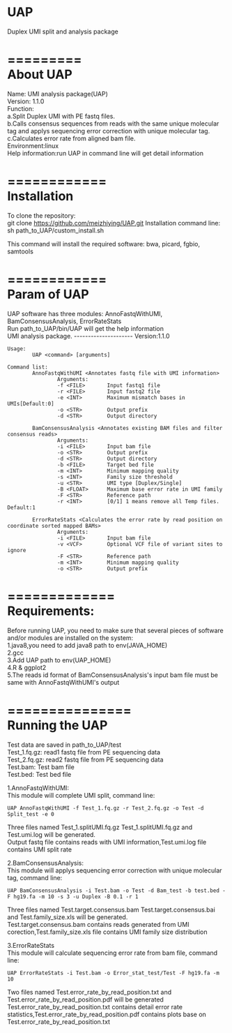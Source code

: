 # UAP
Duplex UMI split and analysis package

=========   
About UAP  
=========  

Name: UMI analysis package(UAP)  
Version: 1.1.0  
Function:  
	a.Split Duplex UMI with PE fastq files.  
	b.Calls consensus sequences from reads with the same unique molecular tag and applys sequencing error correction with unique molecular tag.  
	c.Calculates error rate from aligned bam file.  
Environment:linux  
Help information:run UAP in command line will get detail information  

============  
Installation  
============  

To clone the repository:  
	git clone https://github.com/meizhiying/UAP.git
Installation command line:  
	sh path_to_UAP/custom_install.sh

This command will install the required software: bwa, picard, fgbio, samtools  

============  
Param of UAP  
============  

UAP software has three modules: AnnoFastqWithUMI, BamConsensusAnalysis, ErrorRateStats  
Run path_to_UAP/bin/UAP will get the help information  
    UMI analysis package.
    ---------------------
    Version:1.1.0

    Usage:
            UAP <command> [arguments]

    Command list:
            AnnoFastqWithUMI <Annotates fastq file with UMI information>
                    Arguments:
                    -f <FILE>       Input fastq1 file
                    -r <FILE>       Input fastq2 file
                    -e <INT>        Maximum mismatch bases in UMIs[Default:0]
                    -o <STR>        Output prefix
                    -d <STR>        Output directory

            BamConsensusAnalysis <Annotates existing BAM files and filter consensus reads>
                    Arguments:
                    -i <FILE>       Input bam file
                    -o <STR>        Output prefix
                    -d <STR>        Output directory
                    -b <FILE>       Target bed file
                    -m <INT>        Minimum mapping quality
                    -s <INT>        Family size threshold
                    -u <STR>        UMI type [Duplex/Single]
                    -B <FLOAT>      Maximum base error rate in UMI family
                    -F <STR>        Reference path
                    -r <INT>        [0/1] 1 means remove all Temp files. Default:1

            ErrorRateStats <Calculates the error rate by read position on coordinate sorted mapped BAMs>
                    Arguments:
                    -i <FILE>       Input bam file
                    -v <VCF>        Optional VCF file of variant sites to ignore
                    -F <STR>        Reference path
                    -m <INT>        Minimum mapping quality
                    -o <STR>        Output prefix

=============  
Requirements:  
=============  

Before running UAP, you need to make sure that several pieces of software  
and/or modules are installed on the system:  
	1.java8,you need to add java8 path to env(JAVA_HOME)  
	2.gcc  
	3.Add UAP path to env(UAP_HOME)  
	4.R & ggplot2  
	5.The reads id format of BamConsensusAnalysis's input bam file must be same with AnnoFastqWithUMI's output  

===============  
Running the UAP  
===============  

Test data are saved in path_to_UAP/test  
	Test_1.fq.gz: read1 fastq file from PE sequencing data  
	Test_2.fq.gz: read2 fastq file from PE sequencing data  
	Test.bam: Test bam file  
	Test.bed: Test bed file  

1.AnnoFastqWithUMI:  
This module will complete UMI split, command line:

	UAP AnnoFastqWithUMI -f Test_1.fq.gz -r Test_2.fq.gz -o Test -d Split_test -e 0

Three files named Test_1.splitUMI.fq.gz Test_1.splitUMI.fq.gz and Test.umi.log will be generated.  
Output fastq file contains reads with UMI information,Test.umi.log file contains UMI split rate  

2.BamConsensusAnalysis:  
This module will applys sequencing error correction with unique molecular tag, command line:  

	UAP BamConsensusAnalysis -i Test.bam -o Test -d Bam_test -b test.bed -F hg19.fa -m 10 -s 3 -u Duplex -B 0.1 -r 1

Three files named Test.target.consensus.bam Test.target.consensus.bai and Test.family_size.xls will be generated.  
Test.target.consensus.bam contains reads generated from UMI corection,Test.family_size.xls file contains UMI family size distribution  

3.ErrorRateStats  
This module will calculate sequencing error rate from bam file, command line:  

	UAP ErrorRateStats -i Test.bam -o Error_stat_test/Test -F hg19.fa -m 10

Two files named Test.error_rate_by_read_position.txt and Test.error_rate_by_read_position.pdf will be generated  
Test.error_rate_by_read_position.txt contains detail error rate statistics,Test.error_rate_by_read_position.pdf contains plots base on Test.error_rate_by_read_position.txt  
